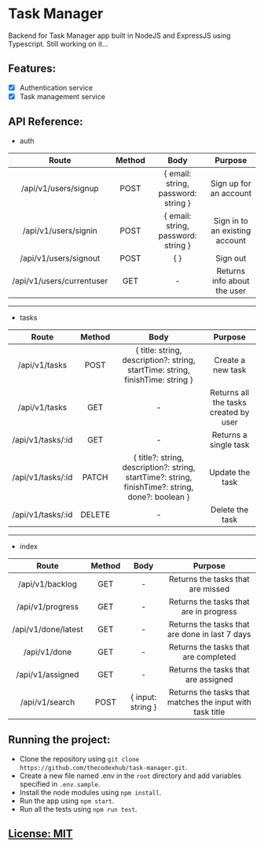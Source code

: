 # Task Manager

Backend for Task Manager app built in NodeJS and ExpressJS using Typescript. Still working on it...

## Features:

- [x] Authentication service
- [x] Task management service

## API Reference:

- auth

| Route                     | Method        | Body                                | Purpose                        |
|:-------------------------:|:-------------:|:-----------------------------------:|:------------------------------:|
| /api/v1/users/signup      | POST          | { email: string, password: string } | Sign up for an account         |
| /api/v1/users/signin      | POST          | { email: string, password: string } | Sign in to an existing account |
| /api/v1/users/signout     | POST          | { }                                 | Sign out                       |
| /api/v1/users/currentuser | GET           | -                                   | Returns info about the user    |

---

- tasks

| Route                     | Method        | Body                                                                           | Purpose                               |
|:-------------------------:|:-------------:|:------------------------------------------------------------------------------:|:-------------------------------------:|
| /api/v1/tasks             | POST          | { title: string, description?: string, startTime: string, finishTime: string } | Create a new task                     |
| /api/v1/tasks             | GET           | -                                                                              | Returns all the tasks created by user |
| /api/v1/tasks/:id         | GET           | -                                                                              | Returns a single task                 |
| /api/v1/tasks/:id         | PATCH         | { title?: string, description?: string, startTime?: string, finishTime?: string, done?: boolean } | Update the task    |
| /api/v1/tasks/:id         | DELETE        | -                                                                              | Delete the task                       |

---

- index

| Route                     | Method        | Body                                | Purpose                                                  |
|:-------------------------:|:-------------:|:-----------------------------------:|:--------------------------------------------------------:|
| /api/v1/backlog           | GET           | -                                   | Returns the tasks that are missed                        |
| /api/v1/progress          | GET           | -                                   | Returns the tasks that are in progress                   |
| /api/v1/done/latest       | GET           | -                                   | Returns the tasks that are done in last 7 days           |
| /api/v1/done              | GET           | -                                   | Returns the tasks that are completed                     |
| /api/v1/assigned          | GET           | -                                   | Returns the tasks that are assigned                      |
| /api/v1/search            | POST          | { input: string }                   | Returns the tasks that matches the input with task title |


## Running the project:

- Clone the repository using `git clone https://github.com/thecodexhub/task-manager.git`.
- Create a new file named .env in the `root` directory and add variables specified in `.env.sample`.
- Install the node modules using `npm install`.
- Run the app using `npm start`.
- Run all the tests using `npm run test`.

## [License: MIT](LICENSE)
